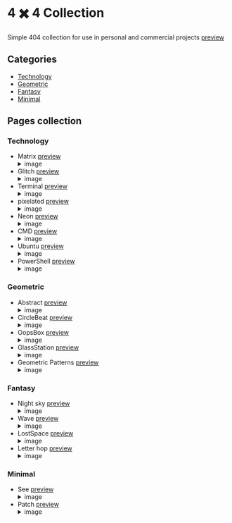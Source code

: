 # 4 ✖️ 4 Collection
Simple 404 collection for use in personal and commercial projects
[preview](https://mjavadh.github.io/Collection-of-404-pages/)

## Categories

- [Technology](#technology)
- [Geometric](#geometric)
- [Fantasy](#fantasy)
- [Minimal](#minimal)

## Pages collection

### Technology 
- Matrix [preview](https://mjavadh.github.io/Collection-of-404-pages/Technology/Matrix/index.html)
      <details>
      <summary>image</summary>
      <img src="https://github.com/MjavadH/Collection-of-404-pages/blob/master/Technology/Matrix/Image.png">
      </details>
- Glitch [preview](https://mjavadh.github.io/Collection-of-404-pages/Technology/Glitch/index.html)
      <details>
      <summary>image</summary>
      <img src="https://github.com/MjavadH/Collection-of-404-pages/blob/master/Technology/Glitch/Image.png">
      </details>
- Terminal [preview](https://mjavadh.github.io/Collection-of-404-pages/Technology/Terminal/index.html)
      <details>
      <summary>image</summary>
      <img src="https://github.com/MjavadH/Collection-of-404-pages/blob/master/Technology/Terminal/Image.png">
      </details>
- pixelated [preview](https://mjavadh.github.io/Collection-of-404-pages/Technology/pixelated/index.html)
      <details>
      <summary>image</summary>
      <img src="https://github.com/MjavadH/Collection-of-404-pages/blob/master/Technology/pixelated/Image.png">
      </details>
- Neon [preview](https://mjavadh.github.io/Collection-of-404-pages/Technology/Neon/index.html)
      <details>
      <summary>image</summary>
      <img src="https://github.com/MjavadH/Collection-of-404-pages/blob/master/Technology/Neon/Image.png">
      </details>
- CMD [preview](https://mjavadh.github.io/Collection-of-404-pages/Technology/CMD/index.html)
      <details>
      <summary>image</summary>
      <img src="https://github.com/MjavadH/Collection-of-404-pages/blob/master/Technology/CMD/Image.png">
      </details>
- Ubuntu [preview](https://mjavadh.github.io/Collection-of-404-pages/Technology/Ubuntu/index.html)
      <details>
      <summary>image</summary>
      <img src="https://github.com/MjavadH/Collection-of-404-pages/blob/master/Technology/Ubuntu/Image.png">
      </details>
- PowerShell [preview](https://mjavadh.github.io/Collection-of-404-pages/Technology/PowerShell/index.html)
      <details>
      <summary>image</summary>
      <img src="https://github.com/MjavadH/Collection-of-404-pages/blob/master/Technology/PowerShell/Image.png">
      </details>
    
### Geometric
- Abstract [preview](https://mjavadh.github.io/Collection-of-404-pages/Geometric/Abstract/index.html)
      <details>
      <summary>image</summary>
      <img src="https://github.com/MjavadH/Collection-of-404-pages/blob/master/Geometric/Abstract/Image.png">
      </details>
- CircleBeat [preview](https://mjavadh.github.io/Collection-of-404-pages/Geometric/CircleBeat/index.html)
      <details>
      <summary>image</summary>
      <img src="https://github.com/MjavadH/Collection-of-404-pages/blob/master/Geometric/CircleBeat/Image.png">
      </details>
- OopsBox [preview](https://mjavadh.github.io/Collection-of-404-pages/Geometric/OopsBox/index.html)
      <details>
      <summary>image</summary>
      <img src="https://github.com/MjavadH/Collection-of-404-pages/blob/master/Geometric/OopsBox/Image.png">
      </details>
- GlassStation [preview](https://mjavadh.github.io/Collection-of-404-pages/Geometric/GlassStation/index.html)
      <details>
      <summary>image</summary>
      <img src="https://github.com/MjavadH/Collection-of-404-pages/blob/master/Geometric/GlassStation/Image.png">
      </details>
- Geometric Patterns [preview](https://mjavadh.github.io/Collection-of-404-pages/Geometric/Geometric%20Patterns/index.html)
      <details>
      <summary>image</summary>
      <img src="https://github.com/MjavadH/Collection-of-404-pages/blob/master/Geometric/Geometric%20Patterns/Image.png">
      </details>

### Fantasy 
- Night sky [preview](https://mjavadh.github.io/Collection-of-404-pages/Fantasy/Night%20sky/index.html)
      <details>
      <summary>image</summary>
      <img src="https://github.com/MjavadH/Collection-of-404-pages/blob/master/Fantasy/Night%20sky/Image.png">
      </details>
- Wave [preview](https://mjavadh.github.io/Collection-of-404-pages/Fantasy/Wave/index.html)
      <details>
      <summary>image</summary>
      <img src="https://github.com/MjavadH/Collection-of-404-pages/blob/master/Fantasy/Wave/Image.png">
      </details>
- LostSpace [preview](https://mjavadh.github.io/Collection-of-404-pages/Fantasy/LostSpace/index.html)
      <details>
      <summary>image</summary>
      <img src="https://github.com/MjavadH/Collection-of-404-pages/blob/master/Fantasy/LostSpace/Image.png">
      </details>
- Letter hop [preview](https://mjavadh.github.io/Collection-of-404-pages/Fantasy/Letters%20hop/index.html)
      <details>
      <summary>image</summary>
      <img src="https://github.com/MjavadH/Collection-of-404-pages/blob/master/Fantasy/Letters%20hop/Image.png">
      </details>

### Minimal
- See [preview](https://mjavadh.github.io/Collection-of-404-pages/Minimal/See/index.html)
      <details>
      <summary>image</summary>
      <img src="https://github.com/MjavadH/Collection-of-404-pages/blob/master/Minimal/See/Image.png">
      </details>
- Patch [preview](https://mjavadh.github.io/Collection-of-404-pages/Minimal/Patch/index.html)
      <details>
      <summary>image</summary>
      <img src="https://github.com/MjavadH/Collection-of-404-pages/blob/master/Minimal/Patch/Image.png">
      </details>
